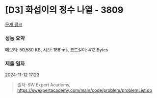 # [D3] 화섭이의 정수 나열 - 3809 

[문제 링크](https://swexpertacademy.com/main/code/problem/problemDetail.do?contestProbId=AWHz7xD6A20DFAVB) 

### 성능 요약

메모리: 50,580 KB, 시간: 186 ms, 코드길이: 412 Bytes

### 제출 일자

2024-11-12 17:23



> 출처: SW Expert Academy, https://swexpertacademy.com/main/code/problem/problemList.do